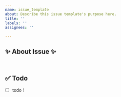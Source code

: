 ```yaml
---
name: issue_template
about: Describe this issue template's purpose here.
title: ''
labels: ''
assignees: ''

---
```


## ✨ About Issue ✨
<!-- 이슈에 대한 내용을 설명해주세요. -->

<br>

## ✅ Todo 
<!-- 해야 할 일들을 적어주세요. -->
- [ ] todo !